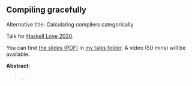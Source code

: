 ## Compiling gracefully

Alternative title: Calculating compilers categorically

Talk for [Haskell Love 2020](https://haskell.love/).

You can find [the slides (PDF)](http://conal.net/talks/calculating-compilers-categorically.pdf) in [my talks folder](http://conal.net/talks/). A video (50 mins) will be available.

**Abstract**:

 <blockquote>

...

 </blockquote>
